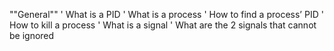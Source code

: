""General""
' What is a PID
' What is a process
' How to find a process’ PID
' How to kill a process
' What is a signal
' What are the 2 signals that cannot be ignored
